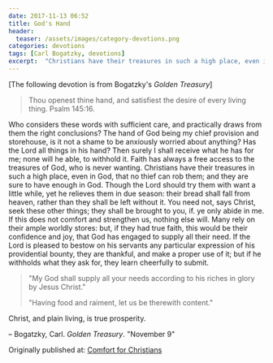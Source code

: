 ```yaml
---
date: 2017-11-13 06:52
title: God's Hand
header:
  teaser: /assets/images/category-devotions.png
categories: devotions
tags: [Carl Bogatzky, devotions]
excerpt:  "Christians have their treasures in such a high place, even in God, that no thief can rob them; and they are sure to have enough in God."
---
```

[The following devotion is from Bogatzky's *Golden Treasury*]

>Thou openest thine hand, and satisfiest the desire of every living thing. Psalm 145:16. 

Who considers these words with sufficient care, and practically draws from them the right conclusions? The hand of God being my chief provision and storehouse, is it not a shame to be anxiously worried about anything? Has the Lord all things in his hand? Then surely I shall receive what he has for me; none will he able, to withhold it. Faith has always a free access to the treasures of God, who is never wanting. Christians have their treasures in such a high place, even in God, that no thief can rob them; and they are sure to have enough in God. Though the Lord should try them with want a little while, yet he relieves them in due season: their bread shall fall from heaven, rather than they shall be left without it. You need not, says Christ, seek these other things; they shall be brought to you, if. ye only abide in me. If this does not comfort and strengthen us, nothing else will. Many rely on their ample worldly stores: but, if they had true faith, this would be their confidence and joy, that God has engaged to supply all their need. If the Lord is pleased to bestow on his servants any particular expression of his providential bounty, they are thankful, and make a proper use of it; but if he withholds what they ask for, they learn cheerfully to submit. 

>"My God shall supply all your needs according to his riches in glory by Jesus Christ." 
>
>"Having food and raiment, let us be therewith content." 

Christ, and plain living, is true prosperity. 

– Bogatzky, Carl. *Golden Treasury*. "November 9"

<div>Originally published at: <a href='http://www.alecsatin.com/'>Comfort for Christians</a></div>